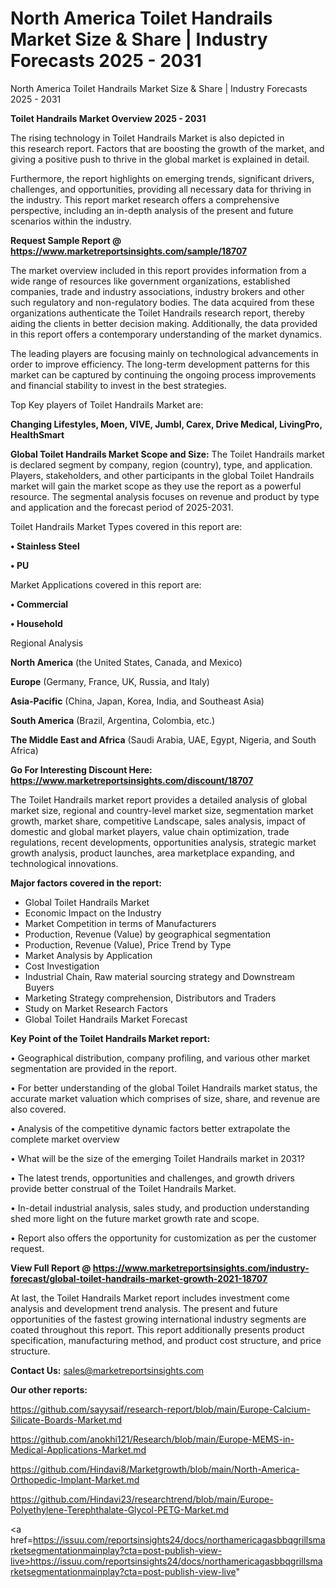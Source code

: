 # North America Toilet Handrails Market Size & Share | Industry Forecasts 2025 - 2031
North America Toilet Handrails Market Size & Share | Industry Forecasts 2025 - 2031

<Strong> Toilet Handrails Market Overview 2025 - 2031</strong>

The rising technology in Toilet Handrails Market is also depicted in this research report. Factors that are boosting the growth of the market, and giving a positive push to thrive in the global market is explained in detail.

Furthermore, the report highlights on emerging trends, significant drivers, challenges, and opportunities, providing all necessary data for thriving in the industry. This report market research offers a comprehensive perspective, including an in-depth analysis of the present and future scenarios within the industry.

<strong>Request Sample Report @ <a href=https://www.marketreportsinsights.com/sample/18707>https://www.marketreportsinsights.com/sample/18707</a></strong>

The market overview included in this report provides information from a wide range of resources like government organizations, established companies, trade and industry associations, industry brokers and other such regulatory and non-regulatory bodies. The data acquired from these organizations authenticate the Toilet Handrails research report, thereby aiding the clients in better decision making. Additionally, the data provided in this report offers a contemporary understanding of the market dynamics.

The leading players are focusing mainly on technological advancements in order to improve efficiency. The long-term development patterns for this market can be captured by continuing the ongoing process improvements and financial stability to invest in the best strategies.

Top Key players of Toilet Handrails Market are:

<strong>Changing Lifestyles, Moen, VIVE, Jumbl, Carex, Drive Medical, LivingPro, HealthSmart</strong>

<strong><b>Global Toilet Handrails Market Scope and Size:</b></strong>
The Toilet Handrails market is declared segment by company, region (country), type, and application. Players, stakeholders, and other participants in the global Toilet Handrails market will gain the market scope as they use the report as a powerful resource. The segmental analysis focuses on revenue and product by type and application and the forecast period of 2025-2031.

Toilet Handrails Market Types covered in this report are:

<strong>• Stainless Steel

• PU</strong>

Market Applications covered in this report are:

<strong>• Commercial

• Household</strong> 

Regional Analysis

<strong>North America</strong> (the United States, Canada, and Mexico)

<strong>Europe</strong> (Germany, France, UK, Russia, and Italy)

<strong>Asia-Pacific</strong> (China, Japan, Korea, India, and Southeast Asia)

<strong>South America</strong> (Brazil, Argentina, Colombia, etc.)

<strong>The Middle East and Africa</strong> (Saudi Arabia, UAE, Egypt, Nigeria, and South Africa)

<strong>Go For Interesting Discount Here: <a href=https://www.marketreportsinsights.com/discount/18707>https://www.marketreportsinsights.com/discount/18707</a></strong>

The Toilet Handrails market report provides a detailed analysis of global market size, regional and country-level market size, segmentation market growth, market share, competitive Landscape, sales analysis, impact of domestic and global market players, value chain optimization, trade regulations, recent developments, opportunities analysis, strategic market growth analysis, product launches, area marketplace expanding, and technological innovations.

<strong><b>Major factors covered in the report:</b></strong>
<ul>
  <li>Global Toilet Handrails Market </li>
  <li>Economic Impact on the Industry</li>
  <li>Market Competition in terms of Manufacturers</li>
  <li>Production, Revenue (Value) by geographical segmentation</li>
  <li>Production, Revenue (Value), Price Trend by Type</li>
  <li>Market Analysis by Application</li>
  <li>Cost Investigation</li>
  <li>Industrial Chain, Raw material sourcing strategy and Downstream Buyers</li>
  <li>Marketing Strategy comprehension, Distributors and Traders</li>
  <li>Study on Market Research Factors</li>
  <li>Global Toilet Handrails Market Forecast</li>
</ul>

<strong><b>Key Point of the Toilet Handrails Market report:</b></strong>

• Geographical distribution, company profiling, and various other market segmentation are provided in the report.

• For better understanding of the global Toilet Handrails market status, the accurate market valuation which comprises of size, share, and revenue are also covered.

• Analysis of the competitive dynamic factors better extrapolate the complete market overview

• What will be the size of the emerging Toilet Handrails market in 2031?

• The latest trends, opportunities and challenges, and growth drivers provide better construal of the Toilet Handrails Market.

• In-detail industrial analysis, sales study, and production understanding shed more light on the future market growth rate and scope.

• Report also offers the opportunity for customization as per the customer request.

<strong><b>View Full Report @ <a href=https://www.marketreportsinsights.com/industry-forecast/global-toilet-handrails-market-growth-2021-18707>https://www.marketreportsinsights.com/industry-forecast/global-toilet-handrails-market-growth-2021-18707</a></b></strong>


At last, the Toilet Handrails Market report includes investment come analysis and development trend analysis. The present and future opportunities of the fastest growing international industry segments are coated throughout this report. This report additionally presents product specification, manufacturing method, and product cost structure, and price structure.

<strong>Contact Us:</strong>
sales@marketreportsinsights.com

<strong>Our other reports:</strong>

<a href=https://github.com/sayysaif/research-report/blob/main/Europe-Calcium-Silicate-Boards-Market.md>https://github.com/sayysaif/research-report/blob/main/Europe-Calcium-Silicate-Boards-Market.md</a>

<a href=https://github.com/anokhi121/Research/blob/main/Europe-MEMS-in-Medical-Applications-Market.md>https://github.com/anokhi121/Research/blob/main/Europe-MEMS-in-Medical-Applications-Market.md</a>

<a href=https://github.com/Hindavi8/Marketgrowth/blob/main/North-America-Orthopedic-Implant-Market.md>https://github.com/Hindavi8/Marketgrowth/blob/main/North-America-Orthopedic-Implant-Market.md</a>

<a href=https://github.com/Hindavi23/researchtrend/blob/main/Europe-Polyethylene-Terephthalate-Glycol-PETG-Market.md>https://github.com/Hindavi23/researchtrend/blob/main/Europe-Polyethylene-Terephthalate-Glycol-PETG-Market.md</a>

<a href=https://issuu.com/reportsinsights24/docs/northamericagasbbqgrillsmarketsegmentationmainplay?cta=post-publish-view-live>https://issuu.com/reportsinsights24/docs/northamericagasbbqgrillsmarketsegmentationmainplay?cta=post-publish-view-live</a>"

